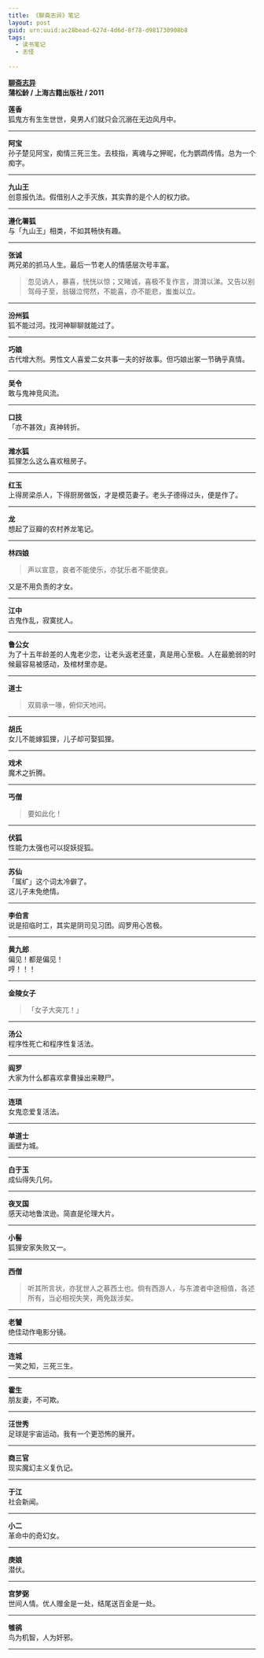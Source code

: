 ```yaml
---
title: 《聊斋志异》笔记
layout: post
guid: urn:uuid:ac28bead-627d-4d6d-8f78-d981730908b8
tags:
  - 读书笔记
  - 志怪
  
---
```


__[聊斋志异](http://book.douban.com/subject/5392911/)__    
__蒲松龄 / 上海古籍出版社 / 2011__  

__莲香__  
狐鬼方有生生世世，臭男人们就只会沉溺在无边风月中。

---

__阿宝__  
孙子楚见阿宝，痴情三死三生。去枝指，离魂与之狎昵，化为鹦鹉传情。总为一个痴字。

---

__九山王__  
创意报仇法。假借别人之手灭族，其实靠的是个人的权力欲。

---

__遵化署狐__  
与「九山王」相类，不如其畅快有趣。

---

__张诚__  
两兄弟的抓马人生。最后一节老人的情感层次号丰富。
> 忽见讷人，暴喜，恍恍以惊；又睹诚，喜极不复作言，潸潸以涕。又告以别 驾母子至，翁辍泣愕然，不能喜，亦不能悲，蚩蚩以立。

---

__汾州狐__  
狐不能过河。找河神聊聊就能过了。

---

__巧娘__  
古代增大剂。男性文人喜爱二女共事一夫的好故事。但巧娘出冢一节确乎真情。

---
__吴令__  
敢与鬼神竞风流。

---
__口技__  
「亦不甚效」真神转折。

---
__潍水狐__  
狐狸怎么这么喜欢租房子。

---
__红玉__  
上得房梁杀人，下得厨房做饭，才是模范妻子。老头子德得过头，便是作了。

---
__龙__  
想起了豆瓣的农村养龙笔记。

---
__林四娘__  
> 声以宣意，哀者不能使乐，亦犹乐者不能使哀。

又是不用负责的才女。

---
__江中__  
古鬼作乱，寂寞扰人。

---
__鲁公女__  
为了十五年龄差的人鬼老少恋，让老头返老还童，真是用心至极。人在最脆弱的时候最容易被感动，及棺材里亦是。

---
__道士__  
> 双肩承一喙，俯仰天地间。

---
__胡氏__  
女儿不能嫁狐狸，儿子却可娶狐狸。

---
__戏术__  
魔术之折腾。

---
__丐僧__  
> 要如此化！

---
__伏狐__  
性能力太强也可以捉妖捉狐。

---
__苏仙__  
「属纩」这个词太冷僻了。  
这儿子未免绝情。

---
__李伯言__  
说是招临时工，其实是阴司见习团。阎罗用心苦极。

---
__黄九郎__  
偏见！都是偏见！  
哼！！！

---
__金陵女子__  
> 「女子大突兀！」

---
__汤公__  
程序性死亡和程序性复活法。

---
__阎罗__  
大家为什么都喜欢拿曹操出来鞭尸。

---
__连琐__  
女鬼恋爱复活法。

---
__单道士__  
画壁为城。

---
__白于玉__  
成仙得失几何。

---
__夜叉国__  
感天动地鲁滨逊。简直是伦理大片。

---
__小髻__   
狐狸安家失败又一。

---
__西僧__  
> 听其所言状，亦犹世人之慕西土也。倘有西游人，与东渡者中途相值，各述所有，当必相视失笑，两免跋涉矣。

---
__老饕__  
绝佳动作电影分镜。

---
__连城__  
一笑之知，三死三生。

---
__霍生__  
朋友妻，不可欺。

---
__汪世秀__  
足球是宇宙运动。我有一个更恐怖的展开。

---
__商三官__  
现实魔幻主义复仇记。

---
__于江__  
社会新闻。

---
__小二__  
革命中的奇幻女。

---
__庚娘__  
潜伏。

---
__宫梦弼__  
世间人情。优人赠金是一处，结尾送百金是一处。

---
__雊鹆__  
鸟为机智，人为奸邪。

---
